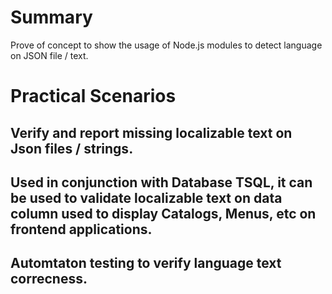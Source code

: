 # Summary

Prove of concept to show the usage of Node.js modules to detect language on JSON file / text.

# Practical Scenarios

## Verify and report missing localizable text on Json files / strings.
## Used in conjunction with Database TSQL, it can be used to validate localizable text on data column used to display Catalogs, Menus, etc on frontend applications.
## Automtaton testing to verify language text correcness.
